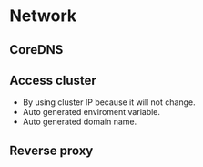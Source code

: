 # Network
## CoreDNS
## Access cluster
- By using cluster IP because it will not change.
- Auto generated enviroment variable.
- Auto generated domain name.
## Reverse proxy